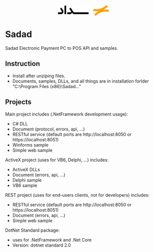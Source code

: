 <p align="center"> <img src="logo.png" /> </p>

# Sadad
Sadad Electronic Payment PC to POS API and samples.

## Instruction
 - Install after unziping files.
 - Documents, samples, DLLs, and all things are in installation forlder "C:\Program Files (x86)\Sadad\..."

## Projects
Main project includes (.NetFramework development usage):
 - C# DLL
 - Document (protocol, errors, api, ...)
 - RESTful service (default ports are http://localhost:8050 or https://localhost:8051)
 - Winforms sample
 - Simple web sample

ActiveX project (uses for VB6, Delphi, ...) includes:
 - ActiveX DLLs
 - Document (errors, api, ...)
 - Delphi sample
 - VB6 sample

REST project (uses for end-users clients, not for developers) includes:
 - RESTful service (default ports are http://localhost:8050 or https://localhost:8051)
 - Document (errors, api, ...)
 - Simple web sample

DotNet Standard package:
 - uses for .NetFramework and .Net Core
 - Version: dotnet standard 2.0
